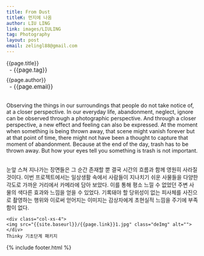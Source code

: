 ```yaml
---
title: From Dust
titleK: 먼지에 나옴
author: LIU LING
link: images/LIULING
tag: Photography
layout: post
email: zelingl88@gmail.com
---	
```


<div class="container">

<div class="deDep">
{{page.title}}<br>
<p style="font-size:15px; margin:0px; padding:0px 0px 0px 8px; margin:0px 0px 8px 0px;">- {{page.tag}}</p>
{{page.author}}<br>
<p style="font-size:15px; margin:0px; padding:0px 0px 0px 8px;">- {{page.email}}</p>
</div>

<br>

<div class="det lato">

<!--영문-->
Observing the things in our surroundings that people do not take notice of, at a closer perspective.
In our everyday life, abandonment, neglect, ignore can be observed through a photographic perspective.
And through a closer perspective, a new effect and feeling can also be expressed.
At the moment when something is being thrown away, that scene might vanish forever but at that point of time, there might not have been a thought to capture that moment of abandonment.
Because at the end of the day, trash has to be thrown away. But how your eyes tell you something is trash is not important.


<!--영문-->

</div>


<div class="noto">
<!--국문-->

<br>
눈앞 스쳐 지나가는 장면들은 그 순간 존재할 뿐 결국 시간의 흐름과 함께 영원히 사라질 것이다. 이번 프로젝트에서는 일상생활 속에서 사람들이 지나치기 쉬운 사물들을 다양한 각도로 가까운 거리에서 카메라에 담아 보았다. 이를 통해 평소 느낄 수 없었던 주변 사물의 색다른 효과와 느낌을 얻을 수 있었다. 기록돼야 할 당위성이 없는 피사체를 사진으로 촬영하는 행위와 이로써 얻어지는 이미지는 감상자에게 초현실적 느낌을 주기에 부족함이 없다.

<!--국문-->

</div>

<div class="row noto">
	
	<div class="col-xs-4">
	<img src="{{site.baseurl}}/{{page.link}}1.jpg" class="deImg" alt=""></div>
	Thinky 기초단계 패키지
</div>

	

</div> 

{% include footer.html %}
